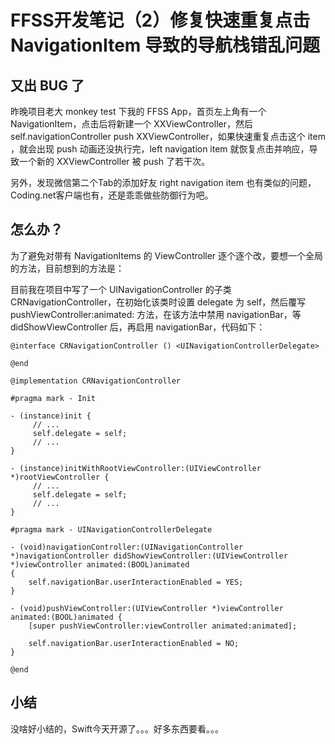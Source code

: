 # FFSS开发笔记（2）修复快速重复点击 NavigationItem 导致的导航栈错乱问题

## 又出 BUG 了

昨晚项目老大 monkey test 下我的 FFSS App，首页左上角有一个 NavigationItem，点击后将新建一个 XXViewController，然后 self.navigationController push XXViewController，如果快速重复点击这个 item ，就会出现 push 动画还没执行完，left navigation item 就恢复点击并响应，导致一个新的 XXViewController 被 push 了若干次。

另外，发现微信第二个Tab的添加好友 right navigation item 也有类似的问题，Coding.net客户端也有，还是乖乖做些防御行为吧。

## 怎么办？

为了避免对带有 NavigationItems 的 ViewController 逐个逐个改，要想一个全局的方法，目前想到的方法是：

目前我在项目中写了一个 UINavigationController 的子类 CRNavigationController，在初始化该类时设置 delegate 为 self，然后覆写 pushViewController:animated: 方法，在该方法中禁用 navigationBar，等 didShowViewController 后，再启用 navigationBar，代码如下：

```
@interface CRNavigationController () <UINavigationControllerDelegate>

@end

@implementation CRNavigationController

#pragma mark - Init

- (instance)init {
	 // ...
	 self.delegate = self;
	 // ...
}

- (instance)initWithRootViewController:(UIViewController *)rootViewController {
	 // ...
	 self.delegate = self;
	 // ...
}

#pragma mark - UINavigationControllerDelegate

- (void)navigationController:(UINavigationController *)navigationController didShowViewController:(UIViewController *)viewController animated:(BOOL)animated
{
    self.navigationBar.userInteractionEnabled = YES;
}

- (void)pushViewController:(UIViewController *)viewController animated:(BOOL)animated {
    [super pushViewController:viewController animated:animated];
    
    self.navigationBar.userInteractionEnabled = NO;
}

@end
```

## 小结

没啥好小结的，Swift今天开源了。。。好多东西要看。。。
